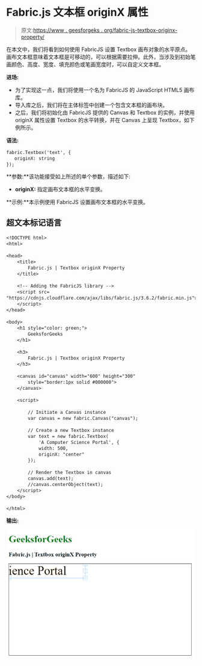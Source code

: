 # Fabric.js 文本框 originX 属性

> 原文:[https://www . geesforgeks . org/fabric-js-textbox-originx-property/](https://www.geeksforgeeks.org/fabric-js-textbox-originx-property/)

在本文中，我们将看到如何使用 FabricJS 设置 Textbox 画布对象的水平原点。画布文本框意味着文本框是可移动的，可以根据需要拉伸。此外，当涉及到初始笔画颜色、高度、宽度、填充颜色或笔画宽度时，可以自定义文本框。

**进场:**

*   为了实现这一点，我们将使用一个名为 FabricJS 的 JavaScript HTML5 画布库。
*   导入库之后，我们将在主体标签中创建一个包含文本框的画布块。
*   之后，我们将初始化由 FabricJS 提供的 Canvas 和 Textbox 的实例，并使用 originX 属性设置 Textbox 的水平转换，并在 Canvas 上呈现 Textbox，如下例所示。

**语法:**

```
fabric.Textbox('text', {
   originX: string
});
```

**参数:**该功能接受如上所述的单个参数，描述如下:

*   **originX:** 指定画布文本框的水平变换。

**示例:**本示例使用 FabricJS 设置画布文本框的水平变换。

## 超文本标记语言

```
<!DOCTYPE html>
<html>

<head>
    <title>
        Fabric.js | Textbox originX Property
    </title>

    <!-- Adding the FabricJS library -->
    <script src=
"https://cdnjs.cloudflare.com/ajax/libs/fabric.js/3.6.2/fabric.min.js">
    </script>
</head>

<body>
    <h1 style="color: green;">
        GeeksforGeeks
    </h1>

    <h3>
        Fabric.js | Textbox originX Property
    </h3>

    <canvas id="canvas" width="600" height="300" 
        style="border:1px solid #000000">
    </canvas>

    <script>

        // Initiate a Canvas instance 
        var canvas = new fabric.Canvas("canvas");

        // Create a new Textbox instance 
        var text = new fabric.Textbox(
            'A Computer Science Portal', {
            width: 500,
            originX: "center"
        });

        // Render the Textbox in canvas 
        canvas.add(text);
        //canvas.centerObject(text);
    </script>
</body>

</html>
```

**输出:**

![](img/a33a7c341a79123be007e7d06f9760a7.png)